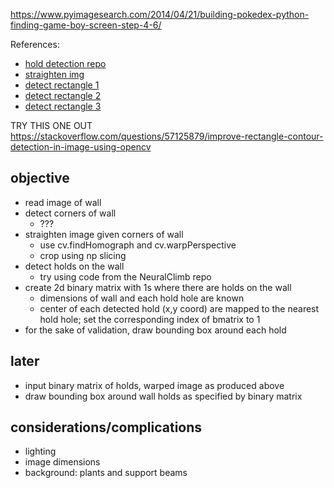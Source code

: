 https://www.pyimagesearch.com/2014/04/21/building-pokedex-python-finding-game-boy-screen-step-4-6/

References:
- [hold detection repo](https://github.com/scsukas8/NeuralClimb/tree/master/Hold%20Detection)
- [straighten img](https://stackoverflow.com/questions/11627362/how-to-straighten-a-rotated-rectangle-area-of-an-image-using-opencv-in-python)
- [detect rectangle 1](https://stackoverflow.com/questions/61166180/detect-rectangles-in-opencv-4-2-0-using-python-3-7)
- [detect rectangle 2](https://stackoverflow.com/questions/45767866/detect-rectangle-in-image-and-crop)
- [detect rectangle 3](https://stackoverflow.com/questions/57125879/improve-rectangle-contour-detection-in-image-using-opencv)



TRY THIS ONE OUT
https://stackoverflow.com/questions/57125879/improve-rectangle-contour-detection-in-image-using-opencv





## objective
- read image of wall
- detect corners of wall
    - ???
- straighten image given corners of wall
    - use cv.findHomograph and cv.warpPerspective
    - crop using np slicing
- detect holds on the wall
    - try using code from the NeuralClimb repo
- create 2d binary matrix with 1s where there are holds on the wall
    - dimensions of wall and each hold hole are known
    - center of each detected hold (x,y coord) are mapped to the nearest hold hole; set the corresponding index of bmatrix to 1
- for the sake of validation, draw bounding box around each hold


## later
- input binary matrix of holds, warped image as produced above
- draw bounding box around wall holds as specified by binary matrix


## considerations/complications
- lighting
- image dimensions
- background: plants and support beams

